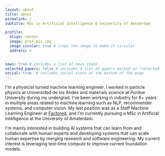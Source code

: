 ```yaml
---
layout: about
title: about
permalink: /
subtitle: MSc in Artificial Intelligence @ University of Amsterdam

profile:
  align: center
  image: prof_pic.jpg
  image_cicular: true # crops the image to make it circular
  address: >
    

news: true # includes a list of news items
selected_papers: false # includes a list of papers marked as "selected={true}"
social: true  # includes social icons at the bottom of the page
---
```


I'm a physicist turned machine learning engineer. I worked in particle physics at Universidad de los Andes and materials science at Purdue University during my undergrad. I've been working in industry for 6+ years in multiple areas related to machine learning such as NLP, recommender systems, and computer vision. My last position was as a Staff Machine Learning Engineer at [Factored](https://factored.ai), and I'm currently pursuing a MSc in Artificial Intelligence at the University of Amsterdam.

I'm mainly interested in building AI systems that can learn from and collaborate with human experts and developing systems that can scale human expertise by merging research and software engineering. My current interest is leveraging test-time compute to improve current foundation models.

<script
	type="module"
	src="https://gradio.s3-us-west-2.amazonaws.com/3.23.0/gradio.js"
></script>

<gradio-app src="https://cmpatino-cv-assistant-app.hf.space"></gradio-app>
